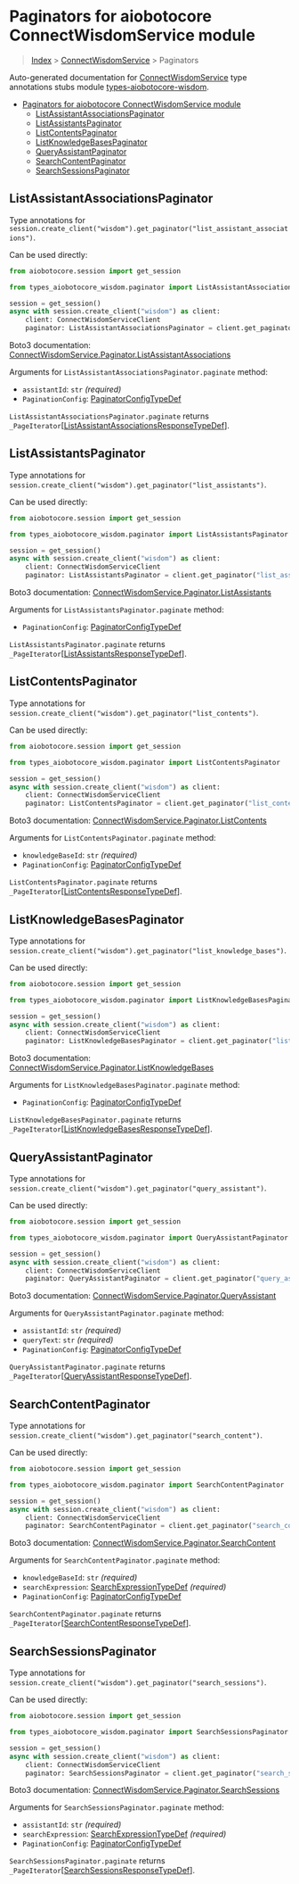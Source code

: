 <a id="paginators-for-aiobotocore-connectwisdomservice-module"></a>

# Paginators for aiobotocore ConnectWisdomService module

> [Index](..) > [ConnectWisdomService](.) > Paginators

Auto-generated documentation for
[ConnectWisdomService](https://boto3.amazonaws.com/v1/documentation/api/latest/reference/services/wisdom.html#ConnectWisdomService)
type annotations stubs module
[types-aiobotocore-wisdom](https://pypi.org/project/types-aiobotocore-wisdom/).

- [Paginators for aiobotocore ConnectWisdomService module](#paginators-for-aiobotocore-connectwisdomservice-module)
  - [ListAssistantAssociationsPaginator](#listassistantassociationspaginator)
  - [ListAssistantsPaginator](#listassistantspaginator)
  - [ListContentsPaginator](#listcontentspaginator)
  - [ListKnowledgeBasesPaginator](#listknowledgebasespaginator)
  - [QueryAssistantPaginator](#queryassistantpaginator)
  - [SearchContentPaginator](#searchcontentpaginator)
  - [SearchSessionsPaginator](#searchsessionspaginator)

<a id="listassistantassociationspaginator"></a>

## ListAssistantAssociationsPaginator

Type annotations for
`session.create_client("wisdom").get_paginator("list_assistant_associations")`.

Can be used directly:

```python
from aiobotocore.session import get_session

from types_aiobotocore_wisdom.paginator import ListAssistantAssociationsPaginator

session = get_session()
async with session.create_client("wisdom") as client:
    client: ConnectWisdomServiceClient
    paginator: ListAssistantAssociationsPaginator = client.get_paginator("list_assistant_associations")
```

Boto3 documentation:
[ConnectWisdomService.Paginator.ListAssistantAssociations](https://boto3.amazonaws.com/v1/documentation/api/latest/reference/services/wisdom.html#ConnectWisdomService.Paginator.ListAssistantAssociations)

Arguments for `ListAssistantAssociationsPaginator.paginate` method:

- `assistantId`: `str` *(required)*
- `PaginationConfig`:
  [PaginatorConfigTypeDef](./type_defs.md#paginatorconfigtypedef)

`ListAssistantAssociationsPaginator.paginate` returns
`_PageIterator`\[[ListAssistantAssociationsResponseTypeDef](./type_defs.md#listassistantassociationsresponsetypedef)\].

<a id="listassistantspaginator"></a>

## ListAssistantsPaginator

Type annotations for
`session.create_client("wisdom").get_paginator("list_assistants")`.

Can be used directly:

```python
from aiobotocore.session import get_session

from types_aiobotocore_wisdom.paginator import ListAssistantsPaginator

session = get_session()
async with session.create_client("wisdom") as client:
    client: ConnectWisdomServiceClient
    paginator: ListAssistantsPaginator = client.get_paginator("list_assistants")
```

Boto3 documentation:
[ConnectWisdomService.Paginator.ListAssistants](https://boto3.amazonaws.com/v1/documentation/api/latest/reference/services/wisdom.html#ConnectWisdomService.Paginator.ListAssistants)

Arguments for `ListAssistantsPaginator.paginate` method:

- `PaginationConfig`:
  [PaginatorConfigTypeDef](./type_defs.md#paginatorconfigtypedef)

`ListAssistantsPaginator.paginate` returns
`_PageIterator`\[[ListAssistantsResponseTypeDef](./type_defs.md#listassistantsresponsetypedef)\].

<a id="listcontentspaginator"></a>

## ListContentsPaginator

Type annotations for
`session.create_client("wisdom").get_paginator("list_contents")`.

Can be used directly:

```python
from aiobotocore.session import get_session

from types_aiobotocore_wisdom.paginator import ListContentsPaginator

session = get_session()
async with session.create_client("wisdom") as client:
    client: ConnectWisdomServiceClient
    paginator: ListContentsPaginator = client.get_paginator("list_contents")
```

Boto3 documentation:
[ConnectWisdomService.Paginator.ListContents](https://boto3.amazonaws.com/v1/documentation/api/latest/reference/services/wisdom.html#ConnectWisdomService.Paginator.ListContents)

Arguments for `ListContentsPaginator.paginate` method:

- `knowledgeBaseId`: `str` *(required)*
- `PaginationConfig`:
  [PaginatorConfigTypeDef](./type_defs.md#paginatorconfigtypedef)

`ListContentsPaginator.paginate` returns
`_PageIterator`\[[ListContentsResponseTypeDef](./type_defs.md#listcontentsresponsetypedef)\].

<a id="listknowledgebasespaginator"></a>

## ListKnowledgeBasesPaginator

Type annotations for
`session.create_client("wisdom").get_paginator("list_knowledge_bases")`.

Can be used directly:

```python
from aiobotocore.session import get_session

from types_aiobotocore_wisdom.paginator import ListKnowledgeBasesPaginator

session = get_session()
async with session.create_client("wisdom") as client:
    client: ConnectWisdomServiceClient
    paginator: ListKnowledgeBasesPaginator = client.get_paginator("list_knowledge_bases")
```

Boto3 documentation:
[ConnectWisdomService.Paginator.ListKnowledgeBases](https://boto3.amazonaws.com/v1/documentation/api/latest/reference/services/wisdom.html#ConnectWisdomService.Paginator.ListKnowledgeBases)

Arguments for `ListKnowledgeBasesPaginator.paginate` method:

- `PaginationConfig`:
  [PaginatorConfigTypeDef](./type_defs.md#paginatorconfigtypedef)

`ListKnowledgeBasesPaginator.paginate` returns
`_PageIterator`\[[ListKnowledgeBasesResponseTypeDef](./type_defs.md#listknowledgebasesresponsetypedef)\].

<a id="queryassistantpaginator"></a>

## QueryAssistantPaginator

Type annotations for
`session.create_client("wisdom").get_paginator("query_assistant")`.

Can be used directly:

```python
from aiobotocore.session import get_session

from types_aiobotocore_wisdom.paginator import QueryAssistantPaginator

session = get_session()
async with session.create_client("wisdom") as client:
    client: ConnectWisdomServiceClient
    paginator: QueryAssistantPaginator = client.get_paginator("query_assistant")
```

Boto3 documentation:
[ConnectWisdomService.Paginator.QueryAssistant](https://boto3.amazonaws.com/v1/documentation/api/latest/reference/services/wisdom.html#ConnectWisdomService.Paginator.QueryAssistant)

Arguments for `QueryAssistantPaginator.paginate` method:

- `assistantId`: `str` *(required)*
- `queryText`: `str` *(required)*
- `PaginationConfig`:
  [PaginatorConfigTypeDef](./type_defs.md#paginatorconfigtypedef)

`QueryAssistantPaginator.paginate` returns
`_PageIterator`\[[QueryAssistantResponseTypeDef](./type_defs.md#queryassistantresponsetypedef)\].

<a id="searchcontentpaginator"></a>

## SearchContentPaginator

Type annotations for
`session.create_client("wisdom").get_paginator("search_content")`.

Can be used directly:

```python
from aiobotocore.session import get_session

from types_aiobotocore_wisdom.paginator import SearchContentPaginator

session = get_session()
async with session.create_client("wisdom") as client:
    client: ConnectWisdomServiceClient
    paginator: SearchContentPaginator = client.get_paginator("search_content")
```

Boto3 documentation:
[ConnectWisdomService.Paginator.SearchContent](https://boto3.amazonaws.com/v1/documentation/api/latest/reference/services/wisdom.html#ConnectWisdomService.Paginator.SearchContent)

Arguments for `SearchContentPaginator.paginate` method:

- `knowledgeBaseId`: `str` *(required)*
- `searchExpression`:
  [SearchExpressionTypeDef](./type_defs.md#searchexpressiontypedef)
  *(required)*
- `PaginationConfig`:
  [PaginatorConfigTypeDef](./type_defs.md#paginatorconfigtypedef)

`SearchContentPaginator.paginate` returns
`_PageIterator`\[[SearchContentResponseTypeDef](./type_defs.md#searchcontentresponsetypedef)\].

<a id="searchsessionspaginator"></a>

## SearchSessionsPaginator

Type annotations for
`session.create_client("wisdom").get_paginator("search_sessions")`.

Can be used directly:

```python
from aiobotocore.session import get_session

from types_aiobotocore_wisdom.paginator import SearchSessionsPaginator

session = get_session()
async with session.create_client("wisdom") as client:
    client: ConnectWisdomServiceClient
    paginator: SearchSessionsPaginator = client.get_paginator("search_sessions")
```

Boto3 documentation:
[ConnectWisdomService.Paginator.SearchSessions](https://boto3.amazonaws.com/v1/documentation/api/latest/reference/services/wisdom.html#ConnectWisdomService.Paginator.SearchSessions)

Arguments for `SearchSessionsPaginator.paginate` method:

- `assistantId`: `str` *(required)*
- `searchExpression`:
  [SearchExpressionTypeDef](./type_defs.md#searchexpressiontypedef)
  *(required)*
- `PaginationConfig`:
  [PaginatorConfigTypeDef](./type_defs.md#paginatorconfigtypedef)

`SearchSessionsPaginator.paginate` returns
`_PageIterator`\[[SearchSessionsResponseTypeDef](./type_defs.md#searchsessionsresponsetypedef)\].

